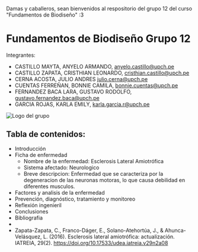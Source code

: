 Damas y caballeros, sean bienvenidos al respositorio del grupo 12 del curso "Fundamentos de Biodiseño" :3
# Fundamentos de Biodiseño Grupo 12
Integrantes:
* CASTILLO MAYTA, ANYELO ARMANDO, anyelo.castillo@upch.pe
* CASTILLO ZAPATA, CRISTHIAN LEONARDO, cristhian.castillo@upch.pe
* CERNA ACOSTA, JULIO ANDRES julio.cerna@upch.pe
* CUENTAS FERREÑAN, BONNIE CAMILA, bonnie.cuentas@upch.pe
* FERNANDEZ BACA LARA, GUSTAVO RODOLFO, gustavo.fernandez.baca@upch.pe
* GARCIA ROJAS, KARLA EMILY, karla.garcia.r@upch.pe

![Logo del grupo](https://s.yimg.com/ny/api/res/1.2/T8hbaKXemhVqKpgdK.fRag--/YXBwaWQ9aGlnaGxhbmRlcjt3PTk2MDtoPTY0Ng--/https://s.yimg.com/os/creatr-uploaded-images/2024-07/393661b0-3dcd-11ef-b6fa-e91c4ca2c54d)

## Tabla de contenidos:
* Introducción
* Ficha de enfermedad
  * Nombre de la enfermedad: Esclerosis Lateral Amiotrófica
  * Sistema afectado: Neurologico
  * Breve descripcion: Enfermedad que se caracteriza por la degeneracion de las neuronas motoras, lo que causa debilidad en diferentes musculos.
* Factores y analisis de la enfermedad
* Prevención, diagnóstico, tratamiento y monitoreo
* Reflexión ingenieril
* Conclusiones
* Bibliografia
*
* Zapata-Zapata, C., Franco-Dáger, E., Solano-Atehortúa, J., & Ahunca-Velásquez, L. (2016). Esclerosis lateral amiotrófica: actualización. IATREIA, 29(2). https://doi.org/10.17533/udea.iatreia.v29n2a08
